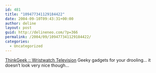 ```yaml
---
id: 481
title: "109477341129184422"
date: 2004-09-10T09:43:31+00:00
author: deline
layout: post
guid: http://delineneo.com/?p=366
permalink: /2004/09/109477341129184422/
categories:
  - Uncategorized
---
```

[ThinkGeek :: Wristwatch Television](http://www.thinkgeek.com/gadgets/watches/6ccf/) Geeky gadgets for your drooling&#8230; it doesn&#8217;t look very nice though&#8230;
